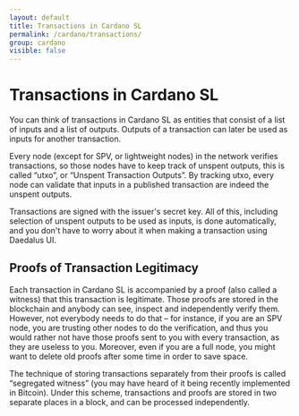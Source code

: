 ```yaml
---
layout: default
title: Transactions in Cardano SL
permalink: /cardano/transactions/
group: cardano
visible: false
---
```

[//]: # (Reviewed at 403cea2d897aba95163b709bd13c35d343116f3f)

# Transactions in Cardano SL

You can think of transactions in Cardano SL as entities that consist of
a list of inputs and a list of outputs. Outputs of a transaction can later
be used as inputs for another transaction.

Every node (except for SPV, or lightweight nodes) in the network
verifies transactions, so those nodes have to keep track of unspent
outputs, this is called “utxo”, or “Unspent Transaction Outputs”. By
tracking utxo, every node can validate that inputs in a published
transaction are indeed the unspent outputs.

Transactions are signed with the issuer's secret key. All of this,
including selection of unspent outputs to be used as inputs, is done
automatically, and you don't have to worry about it when making a
transaction using Daedalus UI.

## Proofs of Transaction Legitimacy

Each transaction in Cardano SL is accompanied by a proof (also called a
witness) that this transaction is legitimate. Those proofs are stored in
the blockchain and anybody can see, inspect and independently verify
them. However, not everybody needs to do that – for instance, if you are
an SPV node, you are trusting other nodes to do the verification, and
thus you would rather not have those proofs sent to you with every
transaction, as they are useless to you. Moreover, even if you are a
full node, you might want to delete old proofs after some time in order
to save space.

The technique of storing transactions separately from their proofs is
called “segregated witness” (you may have heard of it being recently
implemented in Bitcoin). Under this scheme, transactions and proofs are
stored in two separate places in a block, and can be processed
independently.
